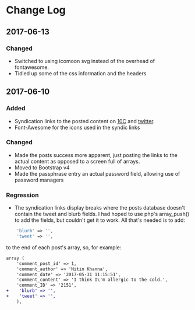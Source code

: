 # Change Log

## 2017-06-13 

### Changed

- Switched to using icomoon svg instead of the overhead of fontawesome.
- Tidied up some of the css information and the headers

## 2017-06-10

### Added
- Syndication links to the posted content on [10C](https://10centuries.org) and [twitter](https://twitter.com).
- Font-Awesome for the icons used in the syndic links

### Changed
- Made the posts success more apparent, just posting the links to the actual content as opposed to a screen full of arrays.
- Moved to Bootstrap v4
- Made the passphrase entry an actual password field, allowing use of password managers

### Regression

- The syndication links display breaks where the posts database doesn't contain the tweet and blurb fields. I had hoped to use php's array_push() to add the fields, but couldn't get it to work. All that's needed is to add:

```php
    'blurb' => '',
    'tweet' => '',
```

to the end of each post's array, so, for example:

```diff
array (
  	'comment_post_id' => 1,
 	'comment_author' => 'Nitin Khanna',
    'comment_date' => '2017-05-31 11:15:51',
    'comment_content' => 'I think I\'m allergic to the cold.',
    'comment_ID' => '2151',
+    'blurb' => '',
+    'tweet' => '',
    ),
```

